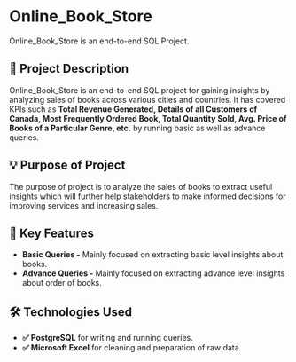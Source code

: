 # Online_Book_Store
Online_Book_Store is an end-to-end SQL Project.

## 📝 Project Description
Online_Book_Store is an end-to-end SQL project for gaining insights by analyzing sales of books across various cities and countries. It has covered KPIs such as **Total Revenue Generated, Details of all Customers of Canada, Most Frequently Ordered Book, Total Quantity Sold, Avg. Price of Books of a Particular Genre, etc.** by running basic as well as advance queries.

## 💡 Purpose of Project
The purpose of project is to analyze the sales of books to extract useful insights which will further help stakeholders to make informed decisions for improving services and increasing sales.

## 🎯 Key Features
- **Basic Queries -** Mainly focused on extracting basic level insights about books.
- **Advance Queries -** Mainly focused on extracting advance level insights about order of books.

## 🛠️ Technologies Used
- **✅ PostgreSQL** for writing and running queries.
- **✅ Microsoft Excel** for cleaning and preparation of raw data.
  

